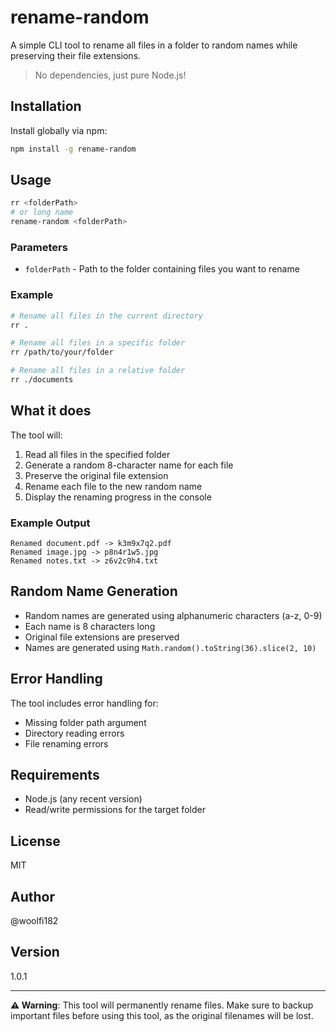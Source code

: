 # rename-random

A simple CLI tool to rename all files in a folder to random names while preserving their file extensions.

> No dependencies, just pure Node.js!

## Installation

Install globally via npm:

```bash
npm install -g rename-random
```

## Usage

```bash
rr <folderPath>
# or long name
rename-random <folderPath>
```

### Parameters

- `folderPath` - Path to the folder containing files you want to rename

### Example

```bash
# Rename all files in the current directory
rr .

# Rename all files in a specific folder
rr /path/to/your/folder

# Rename all files in a relative folder
rr ./documents
```

## What it does

The tool will:

1. Read all files in the specified folder
2. Generate a random 8-character name for each file
3. Preserve the original file extension
4. Rename each file to the new random name
5. Display the renaming progress in the console

### Example Output

```
Renamed document.pdf -> k3m9x7q2.pdf
Renamed image.jpg -> p8n4r1w5.jpg
Renamed notes.txt -> z6v2c9h4.txt
```

## Random Name Generation

- Random names are generated using alphanumeric characters (a-z, 0-9)
- Each name is 8 characters long
- Original file extensions are preserved
- Names are generated using `Math.random().toString(36).slice(2, 10)`

## Error Handling

The tool includes error handling for:

- Missing folder path argument
- Directory reading errors
- File renaming errors

## Requirements

- Node.js (any recent version)
- Read/write permissions for the target folder

## License

MIT

## Author

@woolfi182

## Version

1.0.1

---

**⚠️ Warning**: This tool will permanently rename files. Make sure to backup important files before using this tool, as the original filenames will be lost.
